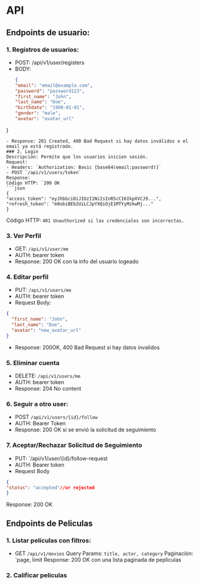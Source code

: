 # API 

## Endpoints de usuario:

### 1. Registros de usuarios:
-  POST: /api/v1/user/registers
- BODY: 
  ```json 
  {
  "email": "email@example.com",
  "password": "password123",
  "first_name": "John",
  "last_name": "Doe",
  "birthdate": "1990-01-01",
  "gender": "male",
  "avatar": "avatar_url"
}
```
- Response: 201 Created, 400 Bad Request si hay datos inválidos o el email ya está registrado.
### 2. Login
Descripción: Permite que los usuarios inicien sesión.
Request:
- Headers: `Authorization: Basic {base64(email:password)}`
- POST `/api/v1/users/token`
Response:
Código HTTP: `200 OK
```json 
{
"access_token": "eyJhbGciOiJIUzI1NiIsInR5cCI6IkpXVCJ9...",
"refresh_token": "m9obiBEb2UiLCJpYXQiOjE1MTYyMzkwMj..."
}
```
Código HTTP: `401 Unauthorized si las credenciales son incorrectas.`


### 3. Ver Perfil 
- GET: `/api/v1/user/me`
- AUTH: bearer token 
- Response: 200 OK con la info del usuario logeado

### 4. Editar perfil
-  PUT: `/api/v1/users/me`
- AUTH: bearer token
- Request Body:
```json 
{
  "first_name": "John",
  "last_name": "Doe",
  "avatar": "new_avatar_url"
}
```
- Response: 200OK, 400 Bad Request si hay datos invalidos 

### 5. Eliminar cuenta
- DELETE: `/api/v1/users/me`
- AUTH: bearer token
- Response: 204 No content

### 6. Seguir a otro user: 

- POST `/api/v1/users/{id}/follow`
- AUTH: Bearer Token
- Response: 200 OK si se envió la solicitud de seguimiento 

### 7. Aceptar/Rechazar Solicitud de Seguimiento
- PUT: `/api/v1/user/{id}/follow-request
- AUTH: Bearer token
- Request Body 
```json 
{
"status": "accepted"//or rejected
}
```
Response: 200 OK

## Endpoints de Peliculas 
### 1. Listar películas con filtros:

- GET `/api/v1/movies`
Query Params: `title, actor, category`
Paginación: `page, limit
Response: 200 OK con una lista paginada de pepliculas

### 2. Calificar peliculas

